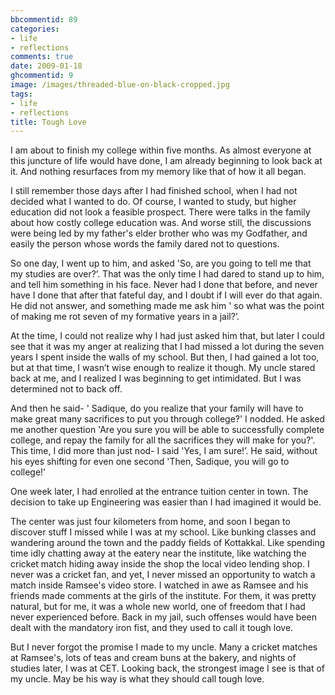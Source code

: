 ```yaml
---
bbcommentid: 89
categories:
- life
- reflections
comments: true
date: 2009-01-18
ghcommentid: 9
image: /images/threaded-blue-on-black-cropped.jpg
tags:
- life
- reflections
title: Tough Love
---
```


I am about to finish my college within five months. As almost everyone at this juncture of life would have done, I am already beginning to look back at it. And nothing resurfaces from my memory like that of how it all began.

I still remember those days after I had finished school, when I had not decided what I wanted to do. Of course, I wanted to study, but higher education did not look a feasible prospect. There were talks in the family about how costly college education was. And worse still, the discussions were being led by my father's elder brother who was my Godfather, and easily the person whose words the family dared not to questions.

So one day, I went up to him, and asked 'So, are you going to tell me that my studies are over?’. That was the only time I had dared to stand up to him, and tell him something in his face. Never had I done that before, and never have I done that after that fateful day, and I doubt if I will ever do that again. He did not answer, and something made me ask him ' so what was the point of making me rot seven of my formative years in a jail?’.

At the time, I could not realize why I had just asked him that, but later I could see that it was my anger at realizing that I had missed a lot during the seven years I spent inside the walls of my school. But then, I had gained a lot too, but at that time, I wasn’t wise enough to realize it though. My uncle stared back at me, and I realized I was beginning to get intimidated. But I was determined not to back off.

And then he said- ' Sadique, do you realize that your family will have to make great many sacrifices to put you through college?' I nodded. He asked me another question 'Are you sure you will be able to successfully complete college, and repay the family for all the sacrifices they will make for you?'. This time, I did more than just nod- I said 'Yes, I am sure!’. He said, without his eyes shifting for even one second 'Then, Sadique, you will go to college!'

One week later, I had enrolled at the entrance tuition center in town. The decision to take up Engineering was easier than I had imagined it would be.

The center was just four kilometers from home, and soon I began to discover stuff I missed while I was at my school. Like bunking classes and wandering around the town and the paddy fields of Kottakkal. Like spending time idly chatting away at the eatery near the institute, like watching the cricket match hiding away inside the shop the local video lending shop. I never was a cricket fan, and yet, I never missed an opportunity to watch a match inside Ramsee's video store. I watched in awe as Ramsee and his friends made comments at the girls of the institute. For them, it was pretty natural, but for me, it was a whole new world, one of freedom that I had never experienced before. Back in my jail, such offenses would have been dealt with the mandatory iron fist, and they used to call it tough love.

But I never forgot the promise I made to my uncle. Many a cricket matches at Ramsee's, lots of teas and cream buns at the bakery, and nights of studies later, I was at CET. Looking back, the strongest image I see is that of my uncle. May be his way is what they should call tough love.